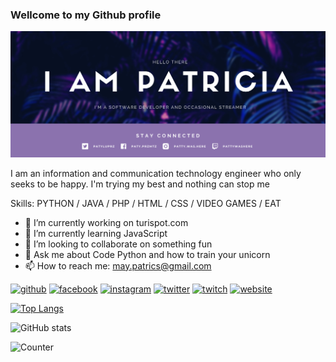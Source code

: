 ### Wellcome to my Github profile

<img src="https://raw.githubusercontent.com/PatyLuPrz/PatyLuPrz/main/banner.png" alt="Banner that says Hello There, I am Patricia. I'm a software developer and occasional streamer.">

I am an information and communication technology engineer who only seeks to be happy. I'm trying my best and nothing can stop me

Skills: PYTHON / JAVA / PHP / HTML / CSS / VIDEO GAMES / EAT

- 🔭 I’m currently working on turispot.com 
- 🌱 I’m currently learning JavaScript 
- 👯 I’m looking to collaborate on something fun 
- 💬 Ask me about Code Python and how to train your unicorn 
- 📫 How to reach me: may.patrics@gmail.com 


[<img src='https://img.shields.io/badge/-Github-9979C1?style=for-the-badge&logo=github' alt='github' height='20'>](https://github.com/PatyLuPrz)  [<img src='https://img.shields.io/badge/-Facebook-C3D6F2?style=for-the-badge&logo=facebook' alt='facebook' height='20'>](https://www.facebook.com/paty.przmtz)  [<img src='https://img.shields.io/badge/-Instagram-FEE5EB?style=for-the-badge&logo=instagram' alt='instagram' height='20'>](https://www.instagram.com/patty.was.here/)  [<img src='https://img.shields.io/badge/-Twitter-D1EAF5?style=for-the-badge&logo=twitter' alt='twitter' height='20'>](https://twitter.com/PatyLuPrz)  [<img src='https://img.shields.io/badge/-Twitch-DCCBED?style=for-the-badge&logo=twitch' alt='twitch' height='20'>](twitch.tv/pattywashere)  [<img src='https://img.shields.io/badge/-WebSite-orange?style=for-the-badge' alt='website' height='20'>](turispot.com)

[![Top Langs](https://github-readme-stats.vercel.app/api/top-langs/?username=PatyLuPrz)](https://github.com/anuraghazra/github-readme-stats)

![GitHub stats](https://github-readme-stats.vercel.app/api?username=PatyLuPrz&show_icons=true&count_private=true)  

![Counter](https://komarev.com/ghpvc/?username=PatyLuPrz)
